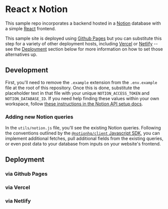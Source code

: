 # React x Notion

This sample repo incorporates a backend hosted in a [Notion](https://notion.so) database with a simple [React](https://reactjs.org) frontend.

This sample site is deployed using [Github Pages](https://pages.github.com) but you can substitute this step for a variety of other deployment hosts, including [Vercel](https://vercel.com/dashboard) or [Netlify](https://www.netlify.com) -- see the [Deployment](#deployment) section below for more information on how to set those alternatives up.

## Development

First, you'll need to remove the `.example` extension from the `.env.example` file at the root of this repository. Once this is done, substitute the placeholder text in that file with your unique `NOTION_ACCESS_TOKEN` and `NOTION_DATABASE_ID`. If you need help finding these values within your own workspace, follow [these instructions in the Notion API setup docs](https://developers.notion.com/docs/getting-started).

### Adding new Notion queries

In the `utils/notion.js` file, you'll see the existing Notion queries. Following the conventions outlined by the [`@notionhq/client` Javascript SDK](https://www.npmjs.com/package/@notionhq/client), you can implement additional fetches, pull additional fields from the existing queries, or even post data to your database from inputs on your website's frontend.

## Deployment

### via Github Pages

### via Vercel

### via Netlify

